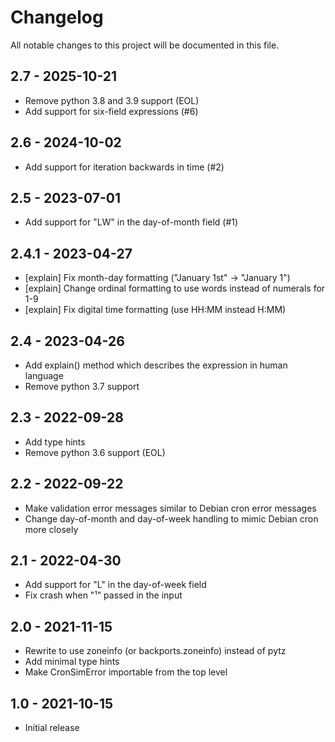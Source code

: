 # Changelog
All notable changes to this project will be documented in this file.

## 2.7 - 2025-10-21
- Remove python 3.8 and 3.9 support (EOL)
- Add support for six-field expressions (#6)

## 2.6 - 2024-10-02
- Add support for iteration backwards in time (#2)

## 2.5 - 2023-07-01
- Add support for "LW" in the day-of-month field (#1)

## 2.4.1 - 2023-04-27
- [explain] Fix month-day formatting ("January 1st" -> "January 1")
- [explain] Change ordinal formatting to use words instead of numerals for 1-9
- [explain] Fix digital time formatting (use HH:MM instead H:MM)

## 2.4 - 2023-04-26
- Add explain() method which describes the expression in human language
- Remove python 3.7 support

## 2.3 - 2022-09-28
- Add type hints
- Remove python 3.6 support (EOL)

## 2.2 - 2022-09-22
- Make validation error messages similar to Debian cron error messages
- Change day-of-month and day-of-week handling to mimic Debian cron more closely

## 2.1 - 2022-04-30
- Add support for "L" in the day-of-week field
- Fix crash when "¹" passed in the input

## 2.0 - 2021-11-15
- Rewrite to use zoneinfo (or backports.zoneinfo) instead of pytz
- Add minimal type hints
- Make CronSimError importable from the top level

## 1.0 - 2021-10-15

- Initial release
